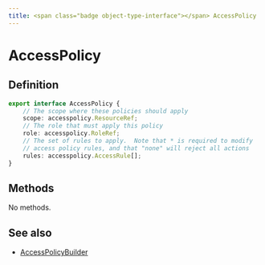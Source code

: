 ```yaml
---
title: <span class="badge object-type-interface"></span> AccessPolicy
---
```

# <span class="badge object-type-interface"></span> AccessPolicy

## Definition

```typescript
export interface AccessPolicy {
	// The scope where these policies should apply
	scope: accesspolicy.ResourceRef;
	// The role that must apply this policy
	role: accesspolicy.RoleRef;
	// The set of rules to apply.  Note that * is required to modify
	// access policy rules, and that "none" will reject all actions
	rules: accesspolicy.AccessRule[];
}

```
## Methods

No methods.
## See also

 * <span class="badge builder"></span> [AccessPolicyBuilder](./builder-AccessPolicyBuilder.md)
